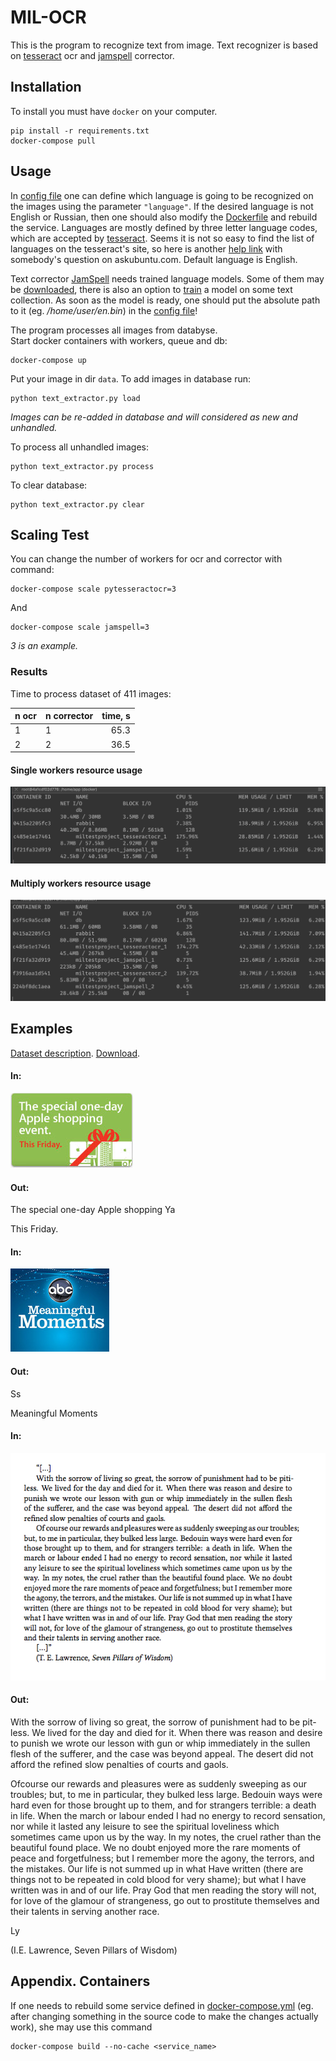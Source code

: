 # MIL-OCR

This is the program to recognize text from image.
Text recognizer is based on [tesseract](https://github.com/tesseract-ocr/tesseract) ocr and [jamspell](https://github.com/bakwc/JamSpell) corrector.  

## Installation

To install you must have `docker` on your computer.  

```
pip install -r requirements.txt
docker-compose pull
```

## Usage

In [config file](tesseract/config.json) one can define which language is going to be recognized on the images using the parameter `"language"`.
If the desired language is not English or Russian, then one should also modify the [Dockerfile](tesseract/Dockerfile) and rebuild the service.
Languages are mostly defined by three letter language codes, which are accepted by [tesseract](https://github.com/tesseract-ocr/tesseract).
Seems it is not so easy to find the list of languages on the tesseract's site, so here is another [help link](https://askubuntu.com/questions/793634/how-do-i-install-a-new-language-pack-for-tesseract-on-16-04) with somebody's question on askubuntu.com.
Default language is English.

Text corrector [JamSpell](https://github.com/bakwc/JamSpell) needs trained language models.
Some of them may be [downloaded](https://github.com/bakwc/JamSpell#download-models), there is also an option to [train](https://github.com/bakwc/JamSpell#train) a model on some text collection.
As soon as the model is ready, one should put the absolute path to it (eg. */home/user/en.bin*) in the [config file](jamspell/config.json)!

The program processes all images from databyse.  
Start docker containers with workers, queue and db:
```
docker-compose up
```

Put your image in dir `data`. To add images in database run:
```
python text_extractor.py load
```
*Images can be re-added in database and will considered as new and unhandled.*


To process all unhandled images:
```
python text_extractor.py process
```

To clear database:
```
python text_extractor.py clear
```

## Scaling Test

You can change the number of workers for ocr and corrector with command:
```
docker-compose scale pytesseractocr=3
```

And
```
docker-compose scale jamspell=3
```

*3 is an example.*

### Results

Time to process dataset of 411 images:

| n ocr | n corrector | time, s |
|-------|-------------|--------:|
|  1    |     1       |    65.3 |
|  2    |     2       |    36.5 |

#### Single workers resource usage

![](report_images/single_workers.jpg)

#### Multiply workers resource usage

![](report_images/multiply_workers.jpg) 


## Examples

[Dataset description](https://rrc.cvc.uab.es/?ch=1). 
[Download](https://rrc.cvc.uab.es/downloads/Challenge1_Training_Task12_Images.zip). 

#### In:

![](report_images/img_7.png) 

#### Out: 

The special one-day
Apple shopping
Ya

This Friday.

#### In:

![](report_images/img_66.png) 

#### Out: 
Ss

Meaningful
Moments

#### In:

![](report_images/img.png)    

#### Out:

With the sorrow of living so great, the sorrow of punishment had to be pit-
less. We lived for the day and died for it. When there was reason and desire to
punish we wrote our lesson with gun or whip immediately in the sullen flesh
of the sufferer, and the case was beyond appeal. The desert did not afford the
refined slow penalties of courts and gaols.

Ofcourse our rewards and pleasures were as suddenly sweeping as our troubles;
but, to me in particular, they bulked less large. Bedouin ways were hard even for
those brought up to them, and for strangers terrible: a death in life. When the
march or labour ended I had no energy to record sensation, nor while it lasted
any leisure to see the spiritual loveliness which sometimes came upon us by the
way. In my notes, the cruel rather than the beautiful found place. We no doubt
enjoyed more the rare moments of peace and forgetfulness; but I remember more
the agony, the terrors, and the mistakes. Our life is not summed up in what Have
written (there are things not to be repeated in cold blood for very shame); but
what I have written was in and of our life. Pray God that men reading the story
will not, for love of the glamour of strangeness, go out to prostitute themselves
and their talents in serving another race.

Ly

(I.E. Lawrence, Seven Pillars of Wisdom)


## Appendix. Containers

If one needs to rebuild some service defined in [docker-compose.yml](docker-compose.yml) (eg. after changing something in the source code to make the changes actually work), she may use this command
```
docker-compose build --no-cache <service_name>
```
